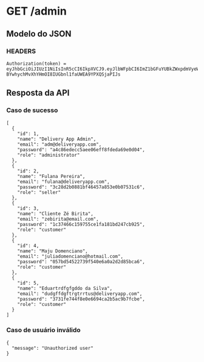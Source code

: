 # GET /admin

## Modelo do JSON

  ### HEADERS

    Authorization(token) = eyJhbGciOiJIUzI1NiIsInR5cCI6IkpXVCJ9.eyJlbWFpbCI6ImZ1bGFuYUBkZWxpdmVyeWFwcC5jb20iLCJuYW1lIjoiRnVsYW5hIFBlcmVpcmEiLCJpYXQiOjE2NjQyMzIyMTZ9.-BYwhychMvXhYHmOI8IUGbnl1faUWEA9YPXQSjaPIJs


## Resposta da API

  ### Caso de sucesso
    [
      {
        "id": 1,
        "name": "Delivery App Admin",
        "email": "adm@deliveryapp.com",
        "password": "a4c86edecc5aee06eff8fdeda69e0d04",
        "role": "administrator"
      },
      {
        "id": 2,
        "name": "Fulana Pereira",
        "email": "fulana@deliveryapp.com",
        "password": "3c28d2b0881bf46457a853e0b07531c6",
        "role": "seller"
      },
      {
        "id": 3,
        "name": "Cliente Zé Birita",
        "email": "zebirita@email.com",
        "password": "1c37466c159755ce1fa181bd247cb925",
        "role": "customer"
      },
      {
        "id": 4,
        "name": "Maju Domenciano",
        "email": "juliadomenciano@hotmail.com",
        "password": "057bd54522739f540e6a0a2d2d85bca6",
        "role": "customer"
      },
      {
        "id": 5,
        "name": "Eduartrdfgfgddo da Silva",
        "email": "dudgffdgftrgtrrtus@deliveryapp.com",
        "password": "3731fe744f8e0e6694ca2b5ac9b7fcbe",
        "role": "customer"
      }
    ]


  ### Caso de usuário inválido

    {
      "message": "Unauthorized user"
    }